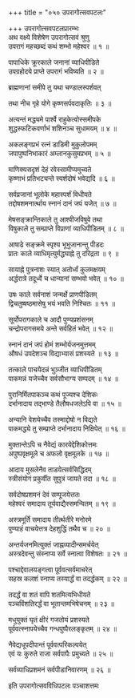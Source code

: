 +++
title = "०५० उपरागोत्सवपटलः"

+++
उपरागोत्सवपटलप्रारम्भः    
अथ वक्ष्ये विशेषेण उपरागोत्सवं श्रुणु  
उपरागं महच्छब्दं कथं शम्भो महेश्वर ॥ १ ॥


पापाधिके क्रूरकाले जनानां व्याधिपीडिते  
उपग्रहोदये प्राप्ते उपरागं भविष्यति ॥ २ ॥


ब्राह्मणानां समीपे तु यथा चण्डालस्पर्शवत्  

तथा नीच गृहे योगे कृष्णसर्पवदाकृतिः ॥ ३ ॥


अत्यन्तं मद्ध्यमे पार्श्वे राहुकेत्वोस्समीपके  
शुद्धस्फटिकवर्णाभं शशिनञ्च सुधामयम् ॥ ४ ॥


अकलङ्गप्रभं रत्नं डाडिमी मुकुलोपमम्  
जपापुष्पनिभाकारं अम्लानकुसुमप्रभम् ॥ ५ ॥


माणिक्यसदृशं देहं रवेस्सामीप्यमुच्यते  
कृष्णाभं प्रतिभट्यन्ते स्पर्शदोषं भवेद्यदि ॥ ६ ॥


सर्वप्रजानां भूलोके महास्पर्शं विधीयते  
तद्दोषशमनार्त्थाय स्नानं दानं जपं यजेत् ॥ ७ ॥


मेषसङ्क्रान्तिकाले तु आश्वीजविषुवे तथा  
विषुकाले तु सम्प्राप्ते विप्राणां व्याधिपीडितम् ॥ ८ ॥


आषाढे सङ्क्रमे स्पृश्य भूभुजानान्तु पीडदः  
प्रातः काले व्याधिमृत्युर्मद्ध्याह्ने तु दरिद्रता ॥ ९ ॥


सायाह्ने पुत्रनाशः स्यात् अतोर्ध्वं कुलमक्षयम्  
अर्द्धरात्रे तदूर्ध्वे च धान्यानां सम्भवो भवेत् ॥ १० ॥


उषः काले सर्वनाशं जन्मर्क्षे प्राणपीडितम्  
द्विचतुष्षष्ठमासेषु भयं भवति निश्चितः ॥ ११ ॥


सूर्योपरागकाले च आदौ पुण्यप्रशंसनम्  
चन्द्रोपरागसमये अन्ते सर्वहितं भवेत् ॥ १२ ॥


स्नानं दानं जपं होमं शम्भोर्यजनमुत्तमम्  
औषधं उपदेशञ्च विद्याभ्यासं प्रशस्यते ॥ १३ ॥


तत्काले पाचयेदन्नं भुञ्जीत व्याधिपीडितम्  
पाकमन्नं यजेच्चैव सर्वसौभाग्य सम्पदम् ॥ १४ ॥


पुरानिर्मितपाकञ्च कथं पूज्यश्च देशिकः  
दर्भानादाय तद्भाण्डे तैलौषधजलेऽपि वा ॥ १५ ॥


अन्यानि वेशयेच्चैव तस्माद्दोषो न विद्यते  
पाकमद्ध्ये तु सम्प्राप्ते दर्भानादाय निक्षिपेत् ॥ १६ ॥


मुक्तान्तेऽपि च नैवेद्यं कारयेद्देशिकोत्तमः  
अपुष्पवृक्षमूले च अफलो वृक्षमूलके ॥ १७ ॥



आदाय मुसलेनैव ताडयेत्सर्वसिद्धिदम्  
स्त्रीसंयोगं प्रकुर्वीत सुपुत्रं जायते तदा ॥ १८ ॥


सर्वदोषप्रशमनं देवं सम्पूजयेत्ततः  
महेश्वरं समादाय तूर्यवाद्यैस्समन्वितम् ॥ १९ ॥


अस्त्रमूर्तिं समादाय तीर्त्थतीरे मनोरमे  
पुण्याहं वाचयेत्तत्र देहशुद्धिं तथैव च ॥ २० ॥


अन्तर्यजनमित्युक्तं जाह्नव्यादीन्समर्चयेत्  
अस्त्रदेवन्तु संस्नाप्य सर्वे स्नात्वा विशेषतः ॥ २१ ॥


पश्चाद्देवालयङ्गत्वा पूर्ववत्सर्वमाचरेत्  
सहस्र कलशं स्नाप्य तस्यार्द्धं वा तदर्द्धकम् ॥ २२ ॥


तदर्द्धं वा शतं वापि शतमित्यभिधीयते  
पञ्चविंशतिरर्द्धं वा भूतान्तमभिषेचनम् ॥ २३ ॥


मधुयुक्तं घृतं क्षीरं गजतोयं प्रशस्यते  
पूर्ववत्स्नापयेच्चैव गन्धपुष्पैरलङ्कृतम् ॥ २४ ॥


नैवेद्यधूपदीपान्तं पूर्ववत्परिकल्पयेत्  
एवं यः कुरुते राजा सर्वपापैः प्रमुच्यते ॥ २५ ॥


सर्वव्याधिप्रशमनं सर्वपीडानिवारणम् ॥ २६ ॥


इति उपरागोत्सवविधिपटलः पञ्चाशत्तमः  
